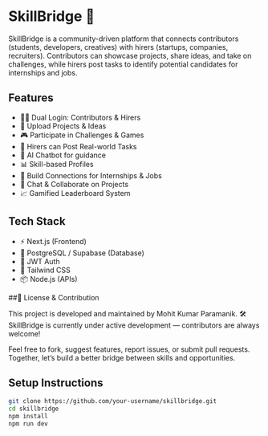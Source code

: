 # SkillBridge 🚀

SkillBridge is a community-driven platform that connects contributors (students, developers, creatives) with hirers (startups, companies, recruiters). Contributors can showcase projects, share ideas, and take on challenges, while hirers post tasks to identify potential candidates for internships and jobs.

## Features

- 🧑‍💻 Dual Login: Contributors & Hirers
- 📂 Upload Projects & Ideas
- 🎮 Participate in Challenges & Games
- 📢 Hirers can Post Real-world Tasks
- 🧠 AI Chatbot for guidance
- 📊 Skill-based Profiles
- 🤝 Build Connections for Internships & Jobs
- 💬 Chat & Collaborate on Projects
- 📈 Gamified Leaderboard System

## Tech Stack

- ⚡ Next.js (Frontend)
- 🐘 PostgreSQL / Supabase (Database)
- 🔐 JWT Auth
- 🎨 Tailwind CSS
- 📦 Node.js (APIs)


##📄 License & Contribution

This project is developed and maintained by Mohit Kumar Paramanik.
🛠️ SkillBridge is currently under active development — contributors are always welcome!

Feel free to fork, suggest features, report issues, or submit pull requests.
Together, let’s build a better bridge between skills and opportunities.

## Setup Instructions

```bash
git clone https://github.com/your-username/skillbridge.git
cd skillbridge
npm install
npm run dev


